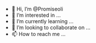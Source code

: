 - 👋 Hi, I’m @Promiseoli
- 👀 I’m interested in ...
- 🌱 I’m currently learning ...
- 💞️ I’m looking to collaborate on ...
- 📫 How to reach me ...

<!---
Promiseoli/Promiseoli is a ✨ special ✨ repository because its `README.md` (this file) appears on your GitHub profile.
You can click the Preview link to take a look at your changes.
--->

